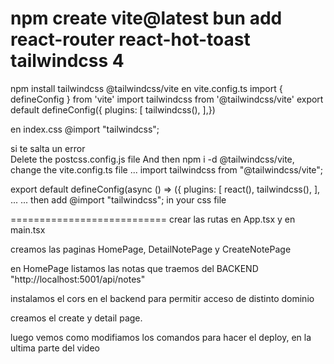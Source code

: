 npm create vite@latest
bun add react-router react-hot-toast
tailwindcss 4
=========================
npm install tailwindcss @tailwindcss/vite
en vite.config.ts
  import { defineConfig } from 'vite'
  import tailwindcss from '@tailwindcss/vite'
  export default defineConfig({  plugins: [    tailwindcss(),  ],})

en index.css    @import "tailwindcss";

si te salta un error    
Delete the postcss.config.js file
And then npm i -d @tailwindcss/vite, 
change the vite.config.ts file
...
import tailwindcss from "@tailwindcss/vite";

export default defineConfig(async () => ({
  plugins: [
    react(),
    tailwindcss(),
  ],
...
...
then add @import "tailwindcss"; in your css file

===========================
crear las rutas en App.tsx y en main.tsx

creamos las paginas HomePage, DetailNotePage y CreateNotePage

en HomePage listamos las notas que traemos del BACKEND "http://localhost:5001/api/notes"

instalamos el cors en el backend para permitir acceso de distinto dominio

creamos el create y detail page.

luego vemos como modifiamos los comandos para hacer el deploy, en la ultima parte del video





